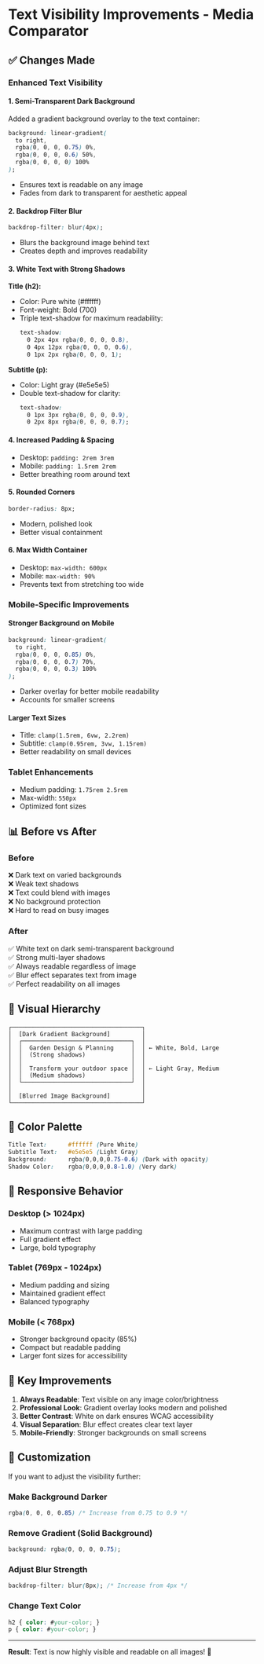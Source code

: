 # Text Visibility Improvements - Media Comparator

## ✅ Changes Made

### Enhanced Text Visibility

#### 1. **Semi-Transparent Dark Background**
Added a gradient background overlay to the text container:
```css
background: linear-gradient(
  to right,
  rgba(0, 0, 0, 0.75) 0%,
  rgba(0, 0, 0, 0.6) 50%,
  rgba(0, 0, 0, 0) 100%
);
```
- Ensures text is readable on any image
- Fades from dark to transparent for aesthetic appeal

#### 2. **Backdrop Filter Blur**
```css
backdrop-filter: blur(4px);
```
- Blurs the background image behind text
- Creates depth and improves readability

#### 3. **White Text with Strong Shadows**
**Title (h2):**
- Color: Pure white (#ffffff)
- Font-weight: Bold (700)
- Triple text-shadow for maximum readability:
  ```css
  text-shadow: 
    0 2px 4px rgba(0, 0, 0, 0.8),
    0 4px 12px rgba(0, 0, 0, 0.6),
    0 1px 2px rgba(0, 0, 0, 1);
  ```

**Subtitle (p):**
- Color: Light gray (#e5e5e5)
- Double text-shadow for clarity:
  ```css
  text-shadow: 
    0 1px 3px rgba(0, 0, 0, 0.9),
    0 2px 8px rgba(0, 0, 0, 0.7);
  ```

#### 4. **Increased Padding & Spacing**
- Desktop: `padding: 2rem 3rem`
- Mobile: `padding: 1.5rem 2rem`
- Better breathing room around text

#### 5. **Rounded Corners**
```css
border-radius: 8px;
```
- Modern, polished look
- Better visual containment

#### 6. **Max Width Container**
- Desktop: `max-width: 600px`
- Mobile: `max-width: 90%`
- Prevents text from stretching too wide

### Mobile-Specific Improvements

#### Stronger Background on Mobile
```css
background: linear-gradient(
  to right,
  rgba(0, 0, 0, 0.85) 0%,
  rgba(0, 0, 0, 0.7) 70%,
  rgba(0, 0, 0, 0.3) 100%
);
```
- Darker overlay for better mobile readability
- Accounts for smaller screens

#### Larger Text Sizes
- Title: `clamp(1.5rem, 6vw, 2.2rem)`
- Subtitle: `clamp(0.95rem, 3vw, 1.15rem)`
- Better readability on small devices

### Tablet Enhancements
- Medium padding: `1.75rem 2.5rem`
- Max-width: `550px`
- Optimized font sizes

## 📊 Before vs After

### Before
❌ Dark text on varied backgrounds  
❌ Weak text shadows  
❌ Text could blend with images  
❌ No background protection  
❌ Hard to read on busy images  

### After
✅ White text on dark semi-transparent background  
✅ Strong multi-layer shadows  
✅ Always readable regardless of image  
✅ Blur effect separates text from image  
✅ Perfect readability on all images  

## 🎨 Visual Hierarchy

```
┌─────────────────────────────────────┐
│  [Dark Gradient Background]         │
│  ┌───────────────────────────────┐  │
│  │  Garden Design & Planning     │  │ ← White, Bold, Large
│  │  (Strong shadows)             │  │
│  │                               │  │
│  │  Transform your outdoor space │  │ ← Light Gray, Medium
│  │  (Medium shadows)             │  │
│  └───────────────────────────────┘  │
│                                     │
│  [Blurred Image Background]         │
└─────────────────────────────────────┘
```

## 🌈 Color Palette

```css
Title Text:      #ffffff (Pure White)
Subtitle Text:   #e5e5e5 (Light Gray)
Background:      rgba(0,0,0,0.75-0.6) (Dark with opacity)
Shadow Color:    rgba(0,0,0,0.8-1.0) (Very dark)
```

## 📱 Responsive Behavior

### Desktop (> 1024px)
- Maximum contrast with large padding
- Full gradient effect
- Large, bold typography

### Tablet (769px - 1024px)
- Medium padding and sizing
- Maintained gradient effect
- Balanced typography

### Mobile (< 768px)
- Stronger background opacity (85%)
- Compact but readable padding
- Larger font sizes for accessibility

## 🎯 Key Improvements

1. **Always Readable**: Text visible on any image color/brightness
2. **Professional Look**: Gradient overlay looks modern and polished
3. **Better Contrast**: White on dark ensures WCAG accessibility
4. **Visual Separation**: Blur effect creates clear text layer
5. **Mobile-Friendly**: Stronger backgrounds on small screens

## 🔧 Customization

If you want to adjust the visibility further:

### Make Background Darker
```css
rgba(0, 0, 0, 0.85) /* Increase from 0.75 to 0.9 */
```

### Remove Gradient (Solid Background)
```css
background: rgba(0, 0, 0, 0.75);
```

### Adjust Blur Strength
```css
backdrop-filter: blur(8px); /* Increase from 4px */
```

### Change Text Color
```css
h2 { color: #your-color; }
p { color: #your-color; }
```

---

**Result**: Text is now highly visible and readable on all images! 🎉

